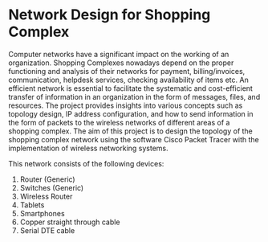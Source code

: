 # Network Design for Shopping Complex

Computer networks have a significant impact on the working of an organization. Shopping Complexes nowadays depend on the proper
functioning and analysis of their networks for payment, billing/invoices, communication, helpdesk services, checking availability of items etc.
An efficient network is essential to facilitate the systematic and cost-efficient transfer of information in an organization in the form of messages,
files, and resources. The project provides insights into various concepts such as topology design, IP address configuration, and how to send
information in the form of packets to the wireless networks of different areas of a shopping complex.
The aim of this project is to design the topology of the shopping complex network using the software Cisco Packet Tracer with the
implementation of wireless networking systems. 

This network consists of the following devices:
1) Router (Generic)
2) Switches (Generic)
3) Wireless Router
4) Tablets
5) Smartphones
6) Copper straight through cable
7) Serial DTE cable
